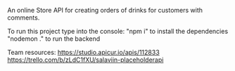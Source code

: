 An online Store API for creating orders of drinks for customers with comments.

To run this project type into the console:
"npm i" to install the dependencies
"nodemon ." to run the backend

Team resources:
https://studio.apicur.io/apis/112833
https://trello.com/b/zLdC1fXU/salaviin-placeholderapi

